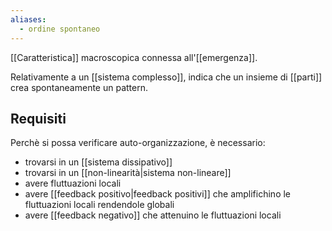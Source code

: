 ```yaml
---
aliases:
  - ordine spontaneo
---
```


[[Caratteristica]] macroscopica connessa all'[[emergenza]].

Relativamente a un [[sistema complesso]], indica che un insieme di [[parti]] crea spontaneamente un pattern.

## Requisiti

Perchè si possa verificare auto-organizzazione, è necessario:
- trovarsi in un [[sistema dissipativo]]
- trovarsi in un [[non-linearità|sistema non-lineare]]
- avere fluttuazioni locali
- avere [[feedback positivo|feedback positivi]] che amplifichino le fluttuazioni locali rendendole globali
- avere [[feedback negativo]] che attenuino le fluttuazioni locali
